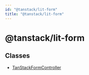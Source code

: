 ```yaml
---
id: "@tanstack/lit-form"
title: "@tanstack/lit-form"
---
```


<!-- DO NOT EDIT: this page is autogenerated from the type comments -->

# @tanstack/lit-form

## Classes

- [TanStackFormController](../classes/tanstackformcontroller.md)
